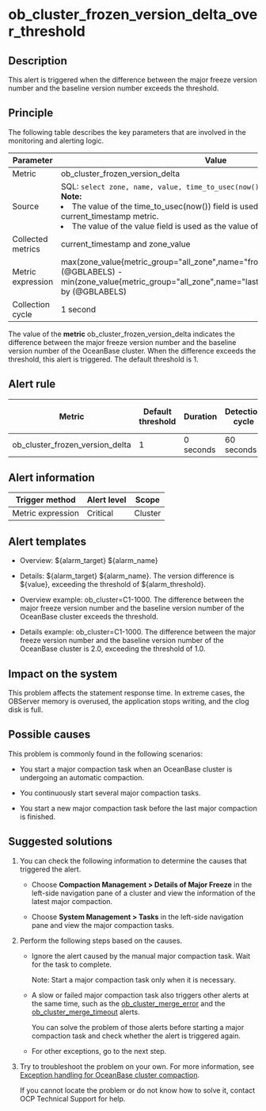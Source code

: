ob_cluster_frozen_version_delta_over_threshold
===================================================================



**Description**
------------------------------------

This alert is triggered when the difference between the major freeze version number and the baseline version number exceeds the threshold.

Principle
------------------------------

The following table describes the key parameters that are involved in the monitoring and alerting logic.


|     Parameter     |                                                                                                                                                                                                               Value                                                                                                                                                                                                                |
|-------------------|------------------------------------------------------------------------------------------------------------------------------------------------------------------------------------------------------------------------------------------------------------------------------------------------------------------------------------------------------------------------------------------------------------------------------------|
| Metric            | ob_cluster_frozen_version_delta                                                                                                                                                                                                                                                                                                                                                                                                    |
| Source            | SQL:  ```select zone, name, value, time_to_usec(now()) from __all_zone; ``` </br> **Note:**  <li> The value of the time_to_usec(now()) field is used as the value of the current_timestamp metric.   </li><li> The value of the value field is used as the value of the zone_value metric. </li>   |
| Collected metrics | current_timestamp and zone_value                                                                                                                                                                                                                                                                                                                                                                                                   |
| Metric expression | max(zone_value{metric_group="all_zone",name="frozen_version",@LABELS}) by (@GBLABELS) - min(zone_value{metric_group="all_zone",name="last_merged_version",@LABELS}) by (@GBLABELS)                                                                                                                                                                                                                                                 |
| Collection cycle  | 1 second                                                                                                                                                                                                                                                                                                                                                                                                                           |



The value of the **metric** ob_cluster_frozen_version_delta indicates the difference between the major freeze version number and the baseline version number of the OceanBase cluster. When the difference exceeds the threshold, this alert is triggered. The default threshold is 1.

**Alert rule**
-----------------------------------



|             Metric              | Default threshold | Duration  | Detection cycle | Time before clearance |
|---------------------------------|-------------------|-----------|-----------------|-----------------------|
| ob_cluster_frozen_version_delta | 1                 | 0 seconds | 60 seconds      | 5 minutes             |



**Alert information**
------------------------------------------



|  Trigger method   | Alert level |  Scope  |
|-------------------|-------------|---------|
| Metric expression | Critical    | Cluster |



**Alert templates**
----------------------------------------

* Overview: \${alarm_target} ${alarm_name}



* Details: \${alarm_target} \${alarm_name}. The version difference is \${value}, exceeding the threshold of ${alarm_threshold}.



* Overview example: ob_cluster=C1-1000. The difference between the major freeze version number and the baseline version number of the OceanBase cluster exceeds the threshold.



* Details example: ob_cluster=C1-1000. The difference between the major freeze version number and the baseline version number of the OceanBase cluster is 2.0, exceeding the threshold of 1.0.






**Impact on the system**
---------------------------------------------

This problem affects the statement response time. In extreme cases, the OBServer memory is overused, the application stops writing, and the clog disk is full.

**Possible causes**
----------------------------------------

This problem is commonly found in the following scenarios:

* You start a major compaction task when an OceanBase cluster is undergoing an automatic compaction.



* You continuously start several major compaction tasks.



* You start a new major compaction task before the last major compaction is finished.






Suggested solutions
----------------------------------------

1. You can check the following information to determine the causes that triggered the alert.

   * Choose **Compaction Management \> Details of Major Freeze** in the left-side navigation pane of a cluster and view the information of the latest major compaction.



   * Choose **System Management \> Tasks** in the left-side navigation pane and view the major compaction tasks.






2. Perform the following steps based on the causes.

   * Ignore the alert caused by the manual major compaction task. Wait for the task to complete.

     Note: Start a major compaction task only when it is necessary.


   * A slow or failed major compaction task also triggers other alerts at the same time, such as the [ob_cluster_merge_error](../2.ob-alert/6.a-ob_cluster_merge_error-ob-cluster-merge-error-occurs.md) and the [ob_cluster_merge_timeout](../2.ob-alert/7.ob_cluster_merge_timeout-ob-cluster-merge-timeout.md) alerts.

     You can solve the problem of those alerts before starting a major compaction task and check whether the alert is triggered again.


   * For other exceptions, go to the next step.






3. Try to troubleshoot the problem on your own. For more information, see [Exception handling for OceanBase cluster compaction](../4.alarm-appendix/3.handle-oceanbase-cluster-merge-exceptions.md).

   If you cannot locate the problem or do not know how to solve it, contact OCP Technical Support for help.



